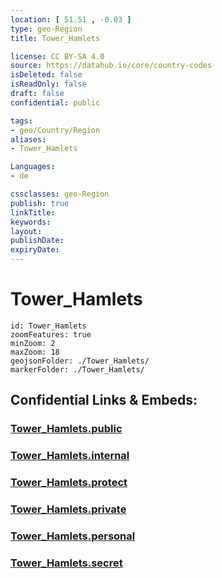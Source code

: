 ```yaml
---
location: [ 51.51 , -0.03 ] 
type: geo-Region
title: Tower_Hamlets

license: CC BY-SA 4.0
source: https://datahub.io/core/country-codes
isDeleted: false
isReadOnly: false
draft: false
confidential: public

tags:
- geo/Country/Region
aliases:
- Tower_Hamlets

Languages:
- de

cssclasses: geo-Region
publish: true
linkTitle: 
keywords: 
layout: 
publishDate: 
expiryDate: 
---
```


# Tower_Hamlets

```leaflet
id: Tower_Hamlets
zoomFeatures: true 
minZoom: 2 
maxZoom: 18
geojsonFolder: ./Tower_Hamlets/
markerFolder: ./Tower_Hamlets/
```


## Confidential Links & Embeds: 

### [Tower_Hamlets.public](/_public/\Earth\Continent\Europe\Europe~North\UK\England\Regions~England\London,Greater\cities~GreaterLondonTower_Hamlets.public.md) 

### [Tower_Hamlets.internal](/_internal/\Earth\Continent\Europe\Europe~North\UK\England\Regions~England\London,Greater\cities~GreaterLondonTower_Hamlets.internal.md) 

### [Tower_Hamlets.protect](/_protect/\Earth\Continent\Europe\Europe~North\UK\England\Regions~England\London,Greater\cities~GreaterLondonTower_Hamlets.protect.md) 

### [Tower_Hamlets.private](/_private/\Earth\Continent\Europe\Europe~North\UK\England\Regions~England\London,Greater\cities~GreaterLondonTower_Hamlets.private.md) 

### [Tower_Hamlets.personal](/_personal/\Earth\Continent\Europe\Europe~North\UK\England\Regions~England\London,Greater\cities~GreaterLondonTower_Hamlets.personal.md) 

### [Tower_Hamlets.secret](/_secret/\Earth\Continent\Europe\Europe~North\UK\England\Regions~England\London,Greater\cities~GreaterLondonTower_Hamlets.secret.md)

